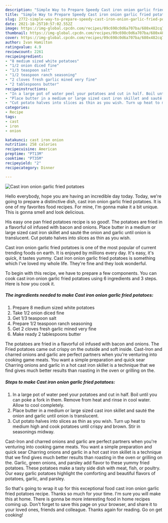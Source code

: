 ```yaml
---
description: "Simple Way to Prepare Speedy Cast iron onion garlic fried potatoes"
title: "Simple Way to Prepare Speedy Cast iron onion garlic fried potatoes"
slug: 2772-simple-way-to-prepare-speedy-cast-iron-onion-garlic-fried-potatoes
date: 2021-10-25T10:57:02.552Z
image: https://img-global.cpcdn.com/recipes/09c698c0d6a707ba/680x482cq70/cast-iron-onion-garlic-fried-potatoes-recipe-main-photo.jpg
thumbnail: https://img-global.cpcdn.com/recipes/09c698c0d6a707ba/680x482cq70/cast-iron-onion-garlic-fried-potatoes-recipe-main-photo.jpg
cover: https://img-global.cpcdn.com/recipes/09c698c0d6a707ba/680x482cq70/cast-iron-onion-garlic-fried-potatoes-recipe-main-photo.jpg
author: Ivan Hamilton
ratingvalue: 4.9
reviewcount: 2261
recipeingredient:
- "8 medium sized white potatoes"
- "1/2 onion diced fine"
- "1/3 teaspoon salt"
- "1/2 teaspoon ranch seasoning"
- "2 cloves fresh garlic mined very fine"
- "2 tablespoons butter"
recipeinstructions:
- "In a large pot of water peel your potatoes and cut in half. Boil until you can poke a fork in them. Remove from heat and rinse in cool water. Allow to cool completely."
- "Place butter in a medium or large sized cast iron skillet and sauté the onion and garlic until onion is translucent."
- "Cut potato halves into slices as thin as you wish. Turn up heat to medium high and cook potatoes until crispy and brown. Stir in seasonings midway."
categories:
- Recipe
tags:
- cast
- iron
- onion

katakunci: cast iron onion 
nutrition: 258 calories
recipecuisine: American
preptime: "PT13M"
cooktime: "PT35M"
recipeyield: "2"
recipecategory: Dinner

---
```



![Cast iron onion garlic fried potatoes](https://img-global.cpcdn.com/recipes/09c698c0d6a707ba/680x482cq70/cast-iron-onion-garlic-fried-potatoes-recipe-main-photo.jpg)

Hello everybody, hope you are having an incredible day today. Today, we're going to prepare a distinctive dish, cast iron onion garlic fried potatoes. It is one of my favorites food recipes. For mine, I'm gonna make it a bit unique. This is gonna smell and look delicious.

His easy one pan fried potatoes recipe is so good!. The potatoes are fried in a flavorful oil infused with bacon and onions. Place butter in a medium or large sized cast iron skillet and sauté the onion and garlic until onion is translucent. Cut potato halves into slices as thin as you wish.

Cast iron onion garlic fried potatoes is one of the most popular of current trending foods on earth. It is enjoyed by millions every day. It's easy, it's quick, it tastes yummy. Cast iron onion garlic fried potatoes is something which I've loved my whole life. They're fine and they look wonderful.


To begin with this recipe, we have to prepare a few components. You can cook cast iron onion garlic fried potatoes using 6 ingredients and 3 steps. Here is how you cook it.

<!--inarticleads1-->

##### The ingredients needed to make Cast iron onion garlic fried potatoes:

1. Prepare 8 medium sized white potatoes
1. Take 1/2 onion diced fine
1. Get 1/3 teaspoon salt
1. Prepare 1/2 teaspoon ranch seasoning
1. Get 2 cloves fresh garlic mined very fine
1. Make ready 2 tablespoons butter


The potatoes are fried in a flavorful oil infused with bacon and onions. The Fried potatoes came out crispy on the outside and soft inside. Cast-Iron and charred onions and garlic are perfect partners when you&#39;re venturing into cooking game meats. You want a simple preparation and quick sear Charring onions and garlic in a hot cast iron skillet is a technique that we find gives much better results than roasting in the oven or grilling on the. 

<!--inarticleads2-->

##### Steps to make Cast iron onion garlic fried potatoes:

1. In a large pot of water peel your potatoes and cut in half. Boil until you can poke a fork in them. Remove from heat and rinse in cool water. Allow to cool completely.
1. Place butter in a medium or large sized cast iron skillet and sauté the onion and garlic until onion is translucent.
1. Cut potato halves into slices as thin as you wish. Turn up heat to medium high and cook potatoes until crispy and brown. Stir in seasonings midway.


Cast-Iron and charred onions and garlic are perfect partners when you&#39;re venturing into cooking game meats. You want a simple preparation and quick sear Charring onions and garlic in a hot cast iron skillet is a technique that we find gives much better results than roasting in the oven or grilling on the. Garlic, green onions, and parsley add flavor to these yummy fried potatoes. These potatoes make a tasty side dish with meat, fish, or poultry. Our easy garlic potatoes highlight the comforting and beautiful flavors of potatoes, garlic, and parsley. 

So that's going to wrap it up for this exceptional food cast iron onion garlic fried potatoes recipe. Thanks so much for your time. I'm sure you will make this at home. There is gonna be more interesting food in home recipes coming up. Don't forget to save this page on your browser, and share it to your loved ones, friends and colleague. Thanks again for reading. Go on get cooking!
